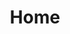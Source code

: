 ---
title: Home
sections:
  - section_id: hero
    type: section_hero
    title: Evase
    image: images/11.jpg
    content: >-
      Learn | Build | Share skills.
    actions:
      - label: Get Started
        url: /docs
        style: primary
  - section_id: features
    type: section_grid
    col_number: three
    grid_items:
      - title: Documentation
        content: >-
          Containing guides, tutorials and infomation.
        actions:
          - label: Get Started
            url: /docs
            style: link
      - title: Blog
        content: >-
          Keep updated with the latest news
        actions:
          - label: View Posts
            url: /blog
            style: link
      - title: Style Guide
        content: >-
          Website style guide for coders.
        actions:
          - label: Learn More
            url: /style-guide
            style: link
  - section_id: text-img
    type: section_content
    image: images/jamstack.svg
    image_position: left
    title: Creating websites
    content: >-
      Learn more about open-source frameworks like React, Gatsby, Next and how to build your own website using Netlify, Jamsack, Vue & Bootstrap!
    actions:
      - label: View Demo
        url: /docs/getting-started
        style: primary
      - label: Get Started
        url: /docs/getting-started
        style: secondary
  - section_id: text-no-img
    type: section_content
    title: Why Evase?
    content: >-
      Evase is an educational website aiming to bring the best out of an individual's full potential.
      We teach our bright students the true meaning of the subject and how it is applied in real-life scenarios. 
      Evase allocates each subject to having the best teacher, with degrees and worldly experiences, vast portfolios, and more!
  - section_id: text-img
    type: section_content
    image: images/values.png
    image_position: left
    title: Our Values
    content: >-
      Evase encourages our students to have aspirations for their life goals, commitment in their studies, and above all fun in all subjects.
  - section_id: text-img
    type: section_content
    title: API Intergrated
    image: images/feature3.png
    image_position: right
    actions:
          - label: View
            url: /Media
            style: secondary
            has_icon: true
            icon: arrow-right
            icon_position: right
    content: >-
          Evase has intergrated it's website with Instagram's API to display it's
          state of the art Social Media Post page! 
  - section_id: text-no-img
    type: section_content
    title: What we offer
    content: >-
      We offer a variety of Courses in our catalog such as Computer Languages/Computer Sciences, Economics and Market Trading, Hosting online, Online Safety, and Cyber security. We additionally provide online classes, exercises, and homework, free sources and articles, and well as a state of the art forums for support and sharing ideas. Pushing our hungry learners to become either a developer for a big company or a small project, an economist to analyze the world's economic welfare and conditions, be an online trader, sell, buy and exchange shares and stocks, becoming online safety supervisor and teach others in schools the risks online, Learn cyber security and defend against the dark arts, See what it means to become a professional computer linguist/analyst with wealth of data or hosting and telecommunicating for the world wide web!
    actions:
      - label: Get Started
        url: /docs/getting-started/installation
        style: primary
  - section_id: features-two-col
    type: section_grid
    title: Sample Layouts
    subtitle: An optional subtitle of the section
    col_number: two
    grid_items:
      - title: Overview
        content: >-
         This directs you to our Frequently Asked Questions Page
        actions:
          - label: Learn More
            url: /overview
            style: link
      - title: Media
        content: >-
          This directs you to our Social Media Posts
        actions:
          - label: View
            url: /Media
            style: link
  - section_id: cta
    type: section_cta
    title: The Title of The Call to Action Block
    subtitle: This is an optional description for the call to action block.
    actions:
      - label: Get Started
        url: /docs/getting-started/installation
        style: primary
seo:
  title: Evase
  description: Evase website
  extra:
    - name: 'og:type'
      value: website
      keyName: property
    - name: 'og:title'
      value: 
      keyName: property
    - name: 'og:description'
      value:
      keyName: property
    - name: 'og:image'
      value: images/4.jpg
      keyName: property
      relativeUrl: true
    - name: 'twitter:card'
      value: summary_large_image
    - name: 'twitter:title'
      value: Stackbit Libris Theme
    - name: 'twitter:description'
      value: 
    - name: 'twitter:image'
      value: images/4.jpg
      relativeUrl: true
layout: advanced
---